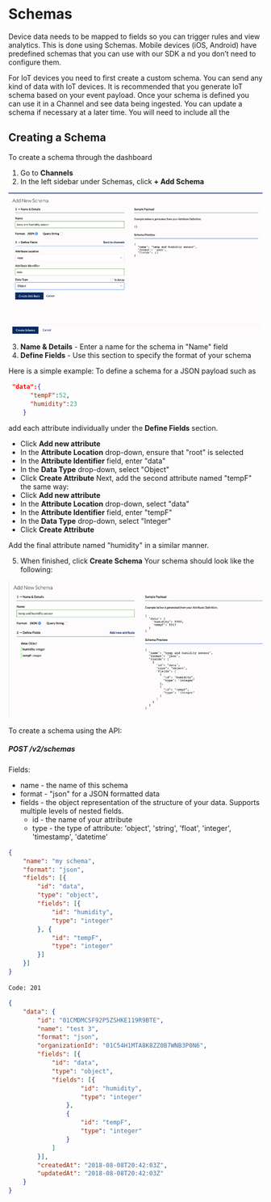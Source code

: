 # Schemas

Device data needs to be mapped to fields so you can trigger rules and view analytics. 
This is done using Schemas. Mobile devices (iOS, Android) have predefined schemas that you can use with our SDK a
nd you don’t need to configure them.

For IoT devices you need to first create a custom schema. You can send any kind of data with IoT devices.
It is recommended that you generate IoT schema based on your event payload. 
Once your schema is defined you can use it in a Channel and see data being ingested. 
You can update a schema if necessary at a later time. You will need to include all the 

## Creating a Schema

To create a schema through the dashboard
1. Go to **Channels**
2. In the left sidebar under Schemas, click **+ Add Schema**

![](images/schema_adding_schema.png)

3. **Name & Details** - Enter a name for the schema in "Name" field
4. **Define Fields** - Use this section to specify the format of your schema


Here is a simple example:
To define a schema for a JSON payload such as
```json
 "data":{
      "tempF":52,
      "humidity":23
    }
```
add each attribute individually under the **Define Fields** section.

- Click **Add new attribute**  
- In the **Attribute Location** drop-down, ensure that "root" is selected
- In the **Attribute Identifier** field, enter "data"
- In the **Data Type** drop-down, select "Object"
- Click **Create Attribute** 
Next, add the second attribute named "tempF" the same way:  
- Click **Add new attribute**
- In the **Attribute Location** drop-down, select "data"
- In the **Attribute Identifier** field, enter "tempF"
- In the **Data Type** drop-down, select "Integer"
- Click **Create Attribute**

Add the final attribute named "humidity" in a similar manner. 

5. When finished, click **Create Schema**  Your schema should look like the following:

![](images/schema_json_schema_example.png)

To create a schema using the API:

##### POST /v2/schemas

Fields:
* name - the name of this schema
* format - "json" for a JSON formatted data
* fields - the object representation of the structure of your data. Supports multiple levels of nested fields.
	* id - the name of your attribute
	* type - the type of attribute: 'object', 'string', 'float', 'integer', 'timestamp', 'datetime'
```json
{
	"name": "my schema",
	"format": "json",
	"fields": [{
		"id": "data",
		"type": "object",
		"fields": [{
			"id": "humidity",
			"type": "integer"
		}, {
			"id": "tempF",
			"type": "integer"
		}]
	}]
}
```
`Code: 201`
```json
{
	"data": {
		"id": "01CMDMCSF92P5ZSHKE119R9BTE",
		"name": "test 3",
		"format": "json",
		"organizationId": "01C54H1MTA8K8ZZ0B7WNB3P0N6",
		"fields": [{
			"id": "data",
			"type": "object",
			"fields": [{
					"id": "humidity",
					"type": "integer"
				},
				{
					"id": "tempF",
					"type": "integer"
				}
			]
		}],
		"createdAt": "2018-08-08T20:42:03Z",
		"updatedAt": "2018-08-08T20:42:03Z"
	}
}
```
